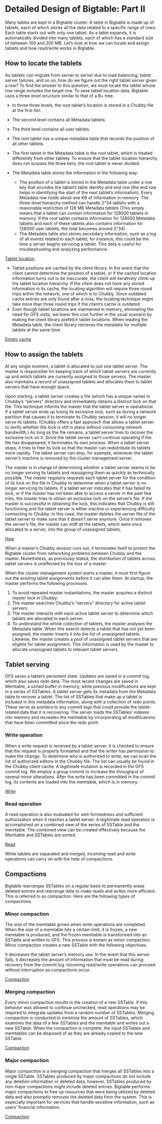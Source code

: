 # Detailed Design of Bigtable: Part II
Many tables are kept in a Bigtable cluster. A table in Bigtable is made up of tablets, each of which stores all the data related to a specific range of rows. Each table starts out with only one tablet. As a table expands, it is automatically divided into many tablets, each of which has a standard size of between 100 and 200 MB. Let’s look at how we can locate and assign tablets and how read/write works in Bigtable.


## How to locate the tablets
As tablets can migrate from server to server due to load balancing, tablet server failures, and so on, how do we figure out the right tablet server given a row? To find the answer to this question, we must locate the tablet whose row range includes the target row. To save tablet location data, Bigtable uses a three-level structure similar to that of a B+ tree.

- In those three levels, the root tablet’s location is stored in a Chubby file at the first tier.

- The second level contains all Metadata tablets.

- The third level contains all user tablets.

- The root tablet has a unique metadata table that records the position of all other tablets.

- The first tablet in the Metadata table is the root tablet, which is treated differently from other tablets. To ensure that the tablet location hierarchy does not surpass the three tiers, the root tablet is never divided.

- The Metadata table stores the information in the following way:

  - The position of a tablet is stored in the Metadata table under a row key that encodes the tablet’s table identity and end row (the end row helps in identifying the start of the next tablet’s information). Every Metadata row holds about one KB of information in memory. The three-level hierarchy method can handle 2^34 tablets with a reasonable restriction of 128 MB Metadata tablets (This simply means that a tablet can contain information for 128000 tablets in memory. If the root tablet contains information for 128000 Metadata tablets and each of these tablets also contains information for 128000 user tablets, the total becomes around 2^34).
  - The Metadata table also stores secondary information, such as a log of all events related to each tablet; for instance, this could be the time a server begins servicing a tablet. This data is useful for troubleshooting and analyzing performance.

[Tablet location](./loc)

- Tablet positions are cached by the client library. In the event that the client cannot determine the position of a tablet, or if the cached location information turns out to be inaccurate, the client will iteratively climb up the tablet location hierarchy. If the client does not have any stored information in its cache, the locating algorithm will require three round trips within the network, one of which is to Chubby. Since outdated cache entries are only found after a miss, the locating technique might take more than three round trips if the client’s cache is outdated.
- Even though tablet locations are maintained in memory, eliminating the need for GFS visits, we lower this cost further in the usual scenario by making the client library prefetch tablet locations. When reading the Metadata table, the client library retrieves the metadata for multiple tablets at the same time.

[Empty cache](./locate)


## How to assign the tablets
At any single moment, a tablet is allocated to just one tablet server. The master is responsible for keeping track of which tablet servers are currently up and which tablets are currently assigned to those servers. The master also maintains a record of unassigned tablets and allocates them to tablet servers that have enough space.

Upon starting, a tablet server creates a file (which has a unique name) in Chubby’s “servers” directory and immediately obtains a distinct lock on that file. This technique informs the master that the tablet server is operational. If a tablet server ends up losing its exclusive lock, such as during a network partition that causes it to terminate its Chubby session, it will no longer serve its tablets. (Chubby offers a fast approach that allows a tablet server to verify whether the lock is still in place without consuming network bandwidth.) As long as the file remains, a tablet server tries to recover the exclusive lock on it. Since the tablet server can’t continue operating if the file has disappeared, it terminates its own process. When a tablet server stops, it tries to free its lock so that the master can redistribute its tablets more rapidly. The tablet server can stop, for example, whenever the tablet server’s machine is removed by the cluster management server.

The master is in charge of determining whether a tablet server seems to be no longer serving its tablets and reassigning them as quickly as technically possible. The master regularly requests each tablet server for the condition of its lock on the file in Chubby to determine when a tablet server is no longer servicing its tablets. If a tablet server indicates that it has failed its lock, or if the master has not been able to access a server in the past few tries, the master tries to obtain an exclusive lock on the server’s file. If the master is successful in obtaining the lock, this indicates that Chubby is still functioning and the tablet server is either inactive or experiencing difficulty connecting to Chubby. In this case, the master deletes the server file of the tablet server to make sure that it doesn’t serve anymore. Once it removes the server’s file, the master can shift all the tablets, which were once allocated to a server, into the group of unassigned tablets.

[How](./assign)

When a master’s Chubby session runs out, it terminates itself to protect the Bigtable cluster from networking problems between Chubby and the master. Nonetheless, as previously stated, the distribution of tablets across tablet servers is unaffected by the loss of a master.

When the cluster management system starts a master, it must first figure out the existing tablet assignments before it can alter them. At startup, the master performs the following processes.

1. To avoid repeated master instantiations, the master acquires a distinct master lock in Chubby.
2. The master searches Chubby’s “servers” directory for active tablet servers.
3. The master interacts with each active tablet server to determine which tablets are allocated to each server.
4. To understand the whole collection of tablets, the master analyses the Metadata table. When this search detects a tablet that has not yet been assigned, the master inserts it into the list of unassigned tablets. Likewise, the master creates a pool of unassigned tablet servers that are eligible for tablet assignment. This information is used by the master to allocate unassigned tablets to relevant tablet servers.

## Tablet serving
GFS saves a tablet’s persistent state. Updates are saved in a commit log, which also saves redo data. The most recent changes are saved in Memtable, a sorted buffer in memory, while previous modifications are kept in a series of SSTables. A tablet server gets its metadata from the Metadata table to recover a tablet. The list of SSTables that make up a tablet is included in this metadata information, along with a collection of redo points. These serve as pointers to any commit logs that could provide the tablet-related data that it is recovering. The server loads the SSTables’ indexes into memory and recreates the memtable by incorporating all modifications that have been committed since the redo point.

### Write operation
When a write request is received by a tablet server, it is checked to ensure that the request is properly formatted and that the writer has permission to make the change. To determine who is authorized to write, we can scan the list of authorized editors in the Chubby file. The list can usually be found in the Chubby client cache. A legitimate mutation is recorded in the GFS commit log. We employ a group commit to increase the throughput of several minor alterations. After the write has been committed in the commit log, its contents are loaded into the memtable, which is in memory.

[Write](./write)

### Read operation
A read operation is also evaluated for well-formedness and sufficient authorization when it reaches a tablet server. A legitimate read operation is accomplished on a combined view of the series of SSTable and the memtable. The combined view can be created effectively because the Memtable and SSTables are sorted.

[Read](./read)

While tablets are separated and merged, incoming read and write operations can carry on with the help of compactions.
## Compactions
Bigtable rearranges SSTables on a regular basis to permanently erase deleted entries and rearrange data to make reads and writes more efficient. This is referred to as compaction. Here are the following types of compactions.

### Minor compaction
The size of the memtable grows when write operations are completed. When the size of a memtable hits a certain limit, it is frozen, a new memtable is produced, and the frozen memtable is transformed into an SSTable and written to GFS. This process is known as minor compaction. Minor compaction creates a new SSTable with the following objectives.

It decreases the tablet server’s memory use.
In the event that this server fails, it decreases the amount of information that must be read during recovery from the commit log. Incoming read/write operations can proceed without interruption as compactions occur.

[Compaction](./minor)

### Merging compaction
Every minor compaction results in the creation of a new SSTable. If this behavior was allowed to continue unchecked, read operations may be required to integrate updates from a random number of SSTables. Merging compaction is conducted to minimize the amount of SSTables, which examines the data of a few SSTables and the memtable and writes out a new SSTable. When the compaction is complete, the input SSTables and memtables can be disposed of as they are already copied to the new SSTable.

[Compaction](./merging)

### Major compaction
Major compaction is a merging compaction that merges all SSTables into a single SSTable. SSTables produced by major compactions do not include any deletion information or deleted data, however, SSTables produced by non-major compactions might include deleted entries. Bigtable performs major compactions to free up resources that were being utilized by deleted data and also promptly removes the deleted data from the system. This is especially important for services that handle sensitive information, such as users’ financial information.

[Compaction](./major)
